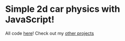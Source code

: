 # Simple 2d car physics with JavaScript!

All code [here](https://github.com/pakastin/car/blob/master/car.js)! Check out my [other projects](https://github.com/pakastin)
